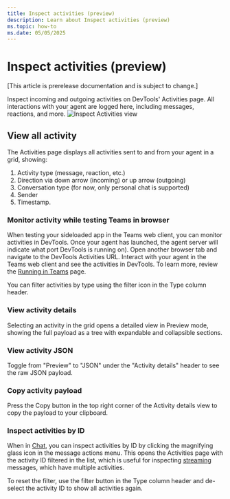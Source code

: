 ```yaml
---
title: Inspect activities (preview)
description: Learn about Inspect activities (preview)
ms.topic: how-to
ms.date: 05/05/2025
---
```


# Inspect activities (preview)

[This article is prerelease documentation and is subject to change.]

Inspect incoming and outgoing activities on DevTools' Activities page. All interactions with your agent are logged here, including messages, reactions, and more.
![Inspect Activities view](https://github.com/microsoft/teams.ts/blob/main/assets/screenshots/inspect_activity.png?raw=true)

## View all activity

The Activities page displays all activities sent to and from your agent in a grid, showing:

1. Activity type (message, reaction, etc.)
2. Direction via down arrow (incoming) or up arrow (outgoing)
3. Conversation type (for now, only personal chat is supported)
4. Sender
5. Timestamp.

### Monitor activity while testing Teams in browser

When testing your sideloaded app in the Teams web client, you can monitor activities in DevTools. Once your agent has launched, the agent server will indicate what port DevTools is running on). Open another browser tab and navigate to the DevTools Activities URL. Interact with your agent in the Teams web client and see the activities in DevTools. To learn more, review the [Running in Teams](../../getting-started/running-in-teams.md) page.

You can filter activities by type using the filter icon in the Type column header.

### View activity details

Selecting an activity in the grid opens a detailed view in Preview mode, showing the full payload as a tree with expandable and collapsible sections.

### View activity JSON

Toggle from "Preview" to "JSON" under the "Activity details" header to see the raw JSON payload.

### Copy activity payload

Press the Copy button in the top right corner of the Activity details view to copy the payload to your clipboard.

### Inspect activities by ID

When in [Chat](chat.md), you can inspect activities by ID by clicking the magnifying glass icon in the message actions menu. This opens the Activities page with the activity ID filtered in the list, which is useful for inspecting [streaming](../../in-depth-guides/ai/chat.md#streaming-chat-responses) messages, which have multiple activities.

To reset the filter, use the filter button in the Type column header and de-select the activity ID to show all activities again.